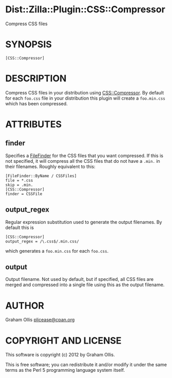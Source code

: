 # Dist::Zilla::Plugin::CSS::Compressor

Compress CSS files

# SYNOPSIS

    [CSS::Compressor]

# DESCRIPTION

Compress CSS files in your distribution using [CSS::Compressor](https://metacpan.org/pod/CSS::Compressor).  By default for
each `foo.css` file in your distribution this plugin will create a `foo.min.css`
which has been compressed.

# ATTRIBUTES

## finder

Specifies a [FileFinder](https://metacpan.org/pod/Dist::Zilla::Role::FileFinder) for the CSS files that
you want compressed.  If this is not specified, it will compress all the CSS
files that do not have a `.min.` in their filenames.  Roughly equivalent to
this:

    [FileFinder::ByName / CSSFiles]
    file = *.css
    skip = .min.
    [CSS::Compressor]
    finder = CSSFile

## output\_regex

Regular expression substitution used to generate the output filenames.  By default
this is

    [CSS::Compressor]
    output_regex = /\.css$/.min.css/

which generates a `foo.min.css` for each `foo.css`.

## output

Output filename.  Not used by default, but if specified, all CSS files are merged and
compressed into a single file using this as the output filename.

# AUTHOR

Graham Ollis <plicease@cpan.org>

# COPYRIGHT AND LICENSE

This software is copyright (c) 2012 by Graham Ollis.

This is free software; you can redistribute it and/or modify it under
the same terms as the Perl 5 programming language system itself.
